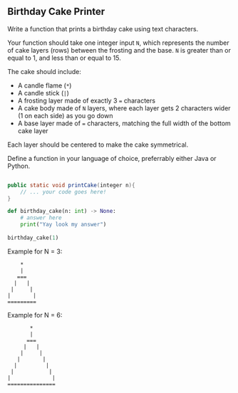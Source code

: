 ## Birthday Cake Printer

Write a function that prints a birthday cake using text characters.

Your function should take one integer input `N`, which represents the number of cake layers (rows) between the frosting and the base.
`N` is greater than or equal to 1, and less than or equal to 15.

The cake should include:
- A candle flame (`*`)
- A candle stick (`|`)
- A frosting layer made of exactly 3 `=` characters
- A cake body made of `N` layers, where each layer gets 2 characters wider (1 on each side) as you go down
- A base layer made of `=` characters, matching the full width of the bottom cake layer

Each layer should be centered to make the cake symmetrical.

Define a function in your language of choice, preferrably either Java or Python.

```java

public static void printCake(integer n){
    // ... your code goes here!
}
```

```python
def birthday_cake(n: int) -> None:
    # answer here
    print("Yay look my answer")
    
birthday_cake(1)
```


Example for N = 3:

```
    *
    |
   ===
  |   |
 |     |
|       |
=========
```


Example for N = 6:

```
       *
       |
      ===
     |   | 
    |     |
   |       |
  |         |
 |           |
|             |
===============
```
